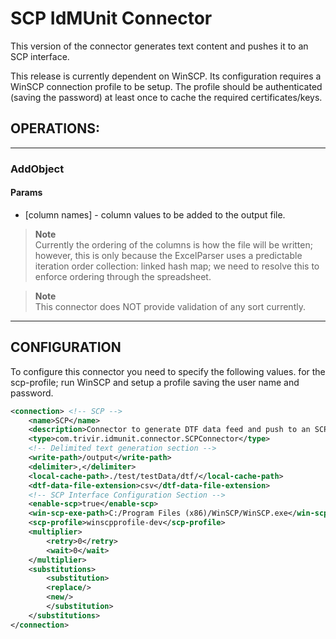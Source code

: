 # SCP IdMUnit Connector

This version of the connector generates text content and pushes it to an SCP interface.

This release is currently dependent on WinSCP. Its configuration requires a WinSCP connection profile to be setup. The profile should be authenticated (saving the password) at least once to cache the required certificates/keys.

## OPERATIONS:

---

### AddObject

#### Params

* [column names] - column values to be added to the output file.

> **Note**\
> Currently the ordering of the columns is how the file will be written; however, this is only because the ExcelParser uses a predictable iteration order collection: linked hash map; we need to resolve this to enforce ordering through the spreadsheet.

> **Note**\
> This connector does NOT provide validation of any sort currently.

---

## CONFIGURATION

To configure this connector you need to specify the following values. for the scp-profile; run WinSCP and setup a profile saving the user name and password.

```xml
<connection> <!-- SCP -->				
	<name>SCP</name>
	<description>Connector to generate DTF data feed and push to an SCP interface on a UNIX server</description>
	<type>com.trivir.idmunit.connector.SCPConnector</type>
	<!-- Delimited text generation section -->
	<write-path>/output</write-path>
	<delimiter>,</delimiter>
	<local-cache-path>./test/testData/dtf/</local-cache-path>
	<dtf-data-file-extension>csv</dtf-data-file-extension>
	<!-- SCP Interface Configuration Section -->
	<enable-scp>true</enable-scp>
	<win-scp-exe-path>C:/Program Files (x86)/WinSCP/WinSCP.exe</win-scp-exe-path>
	<scp-profile>winscpprofile-dev</scp-profile>
	<multiplier>
		<retry>0</retry>
		<wait>0</wait>
	</multiplier>
	<substitutions>
		<substitution>
		<replace/>
		<new/>
		</substitution>
	</substitutions>
</connection>
```

